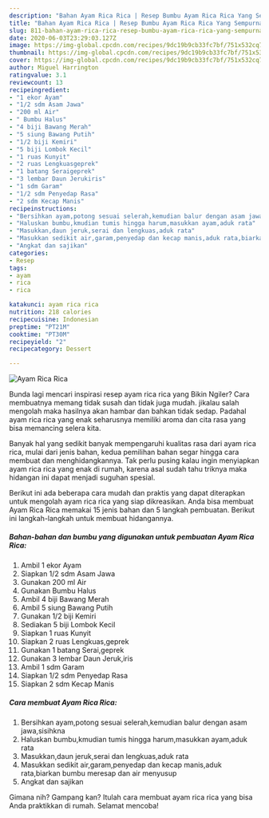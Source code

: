 ```yaml
---
description: "Bahan Ayam Rica Rica | Resep Bumbu Ayam Rica Rica Yang Sempurna"
title: "Bahan Ayam Rica Rica | Resep Bumbu Ayam Rica Rica Yang Sempurna"
slug: 811-bahan-ayam-rica-rica-resep-bumbu-ayam-rica-rica-yang-sempurna
date: 2020-06-03T23:29:03.127Z
image: https://img-global.cpcdn.com/recipes/9dc19b9cb33fc7bf/751x532cq70/ayam-rica-rica-foto-resep-utama.jpg
thumbnail: https://img-global.cpcdn.com/recipes/9dc19b9cb33fc7bf/751x532cq70/ayam-rica-rica-foto-resep-utama.jpg
cover: https://img-global.cpcdn.com/recipes/9dc19b9cb33fc7bf/751x532cq70/ayam-rica-rica-foto-resep-utama.jpg
author: Miguel Harrington
ratingvalue: 3.1
reviewcount: 13
recipeingredient:
- "1 ekor Ayam"
- "1/2 sdm Asam Jawa"
- "200 ml Air"
- " Bumbu Halus"
- "4 biji Bawang Merah"
- "5 siung Bawang Putih"
- "1/2 biji Kemiri"
- "5 biji Lombok Kecil"
- "1 ruas Kunyit"
- "2 ruas Lengkuasgeprek"
- "1 batang Seraigeprek"
- "3 lembar Daun Jerukiris"
- "1 sdm Garam"
- "1/2 sdm Penyedap Rasa"
- "2 sdm Kecap Manis"
recipeinstructions:
- "Bersihkan ayam,potong sesuai selerah,kemudian balur dengan asam jawa,sisihkna"
- "Haluskan bumbu,kmudian tumis hingga harum,masukkan ayam,aduk rata"
- "Masukkan,daun jeruk,serai dan lengkuas,aduk rata"
- "Masukkan sedikit air,garam,penyedap dan kecap manis,aduk rata,biarkan bumbu meresap dan air menyusup"
- "Angkat dan sajikan"
categories:
- Resep
tags:
- ayam
- rica
- rica

katakunci: ayam rica rica 
nutrition: 218 calories
recipecuisine: Indonesian
preptime: "PT21M"
cooktime: "PT30M"
recipeyield: "2"
recipecategory: Dessert

---
```



![Ayam Rica Rica](https://img-global.cpcdn.com/recipes/9dc19b9cb33fc7bf/751x532cq70/ayam-rica-rica-foto-resep-utama.jpg)

Bunda lagi mencari inspirasi resep ayam rica rica yang Bikin Ngiler? Cara membuatnya memang tidak susah dan tidak juga mudah. jikalau salah mengolah maka hasilnya akan hambar dan bahkan tidak sedap. Padahal ayam rica rica yang enak seharusnya memiliki aroma dan cita rasa yang bisa memancing selera kita.



Banyak hal yang sedikit banyak mempengaruhi kualitas rasa dari ayam rica rica, mulai dari jenis bahan, kedua pemilihan bahan segar hingga cara membuat dan menghidangkannya. Tak perlu pusing kalau ingin menyiapkan ayam rica rica yang enak di rumah, karena asal sudah tahu triknya maka hidangan ini dapat menjadi suguhan spesial.


Berikut ini ada beberapa cara mudah dan praktis yang dapat diterapkan untuk mengolah ayam rica rica yang siap dikreasikan. Anda bisa membuat Ayam Rica Rica memakai 15 jenis bahan dan 5 langkah pembuatan. Berikut ini langkah-langkah untuk membuat hidangannya.

<!--inarticleads1-->

##### Bahan-bahan dan bumbu yang digunakan untuk pembuatan Ayam Rica Rica:

1. Ambil 1 ekor Ayam
1. Siapkan 1/2 sdm Asam Jawa
1. Gunakan 200 ml Air
1. Gunakan  Bumbu Halus
1. Ambil 4 biji Bawang Merah
1. Ambil 5 siung Bawang Putih
1. Gunakan 1/2 biji Kemiri
1. Sediakan 5 biji Lombok Kecil
1. Siapkan 1 ruas Kunyit
1. Siapkan 2 ruas Lengkuas,geprek
1. Gunakan 1 batang Serai,geprek
1. Gunakan 3 lembar Daun Jeruk,iris
1. Ambil 1 sdm Garam
1. Siapkan 1/2 sdm Penyedap Rasa
1. Siapkan 2 sdm Kecap Manis




<!--inarticleads2-->

##### Cara membuat Ayam Rica Rica:

1. Bersihkan ayam,potong sesuai selerah,kemudian balur dengan asam jawa,sisihkna
1. Haluskan bumbu,kmudian tumis hingga harum,masukkan ayam,aduk rata
1. Masukkan,daun jeruk,serai dan lengkuas,aduk rata
1. Masukkan sedikit air,garam,penyedap dan kecap manis,aduk rata,biarkan bumbu meresap dan air menyusup
1. Angkat dan sajikan




Gimana nih? Gampang kan? Itulah cara membuat ayam rica rica yang bisa Anda praktikkan di rumah. Selamat mencoba!
